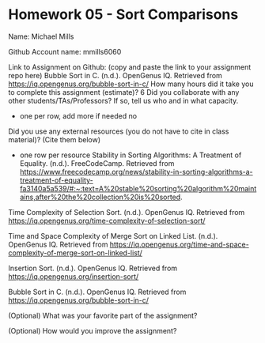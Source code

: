 # Homework 05 - Sort Comparisons

Name: Michael Mills

Github Account name: mmills6060  

Link to Assignment on Github: (copy and paste the link to your assignment repo here)
Bubble Sort in C. (n.d.). OpenGenus IQ. Retrieved from https://iq.opengenus.org/bubble-sort-in-c/
How many hours did it take you to complete this assignment (estimate)? 
6
Did you collaborate with any other students/TAs/Professors? If so, tell us who and in what capacity.  
- one per row, add more if needed
no

Did you use any external resources (you do not have to cite in class material)? (Cite them below)  
- one row per resource
Stability in Sorting Algorithms: A Treatment of Equality. (n.d.). FreeCodeCamp. Retrieved from https://www.freecodecamp.org/news/stability-in-sorting-algorithms-a-treatment-of-equality-fa3140a5a539/#:~:text=A%20stable%20sorting%20algorithm%20maintains,after%20the%20collection%20is%20sorted.

Time Complexity of Selection Sort. (n.d.). OpenGenus IQ. Retrieved from https://iq.opengenus.org/time-complexity-of-selection-sort/

Time and Space Complexity of Merge Sort on Linked List. (n.d.). OpenGenus IQ. Retrieved from https://iq.opengenus.org/time-and-space-complexity-of-merge-sort-on-linked-list/

Insertion Sort. (n.d.). OpenGenus IQ. Retrieved from https://iq.opengenus.org/insertion-sort/

Bubble Sort in C. (n.d.). OpenGenus IQ. Retrieved from https://iq.opengenus.org/bubble-sort-in-c/

(Optional) What was your favorite part of the assignment? 

(Optional) How would you improve the assignment? 


